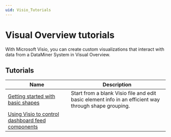 ```yaml
---
uid: Visio_Tutorials
---
```


# Visual Overview tutorials

With Microsoft Visio, you can create custom visualizations that interact with data from a DataMiner System in Visual Overview.

## Tutorials

| Name | Description |
|--|--|
| [Getting started with basic shapes](xref:Getting_started_with_basic_shapes) | Start from a blank Visio file and edit basic element info in an efficient way through shape grouping. |
| [Using Visio to control dashboard feed components](xref:Using_visio_to_control_dashboard_feed_components) |   |
